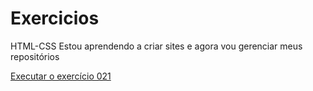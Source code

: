 # Exercicios
 HTML-CSS
 Estou aprendendo a criar sites e agora vou gerenciar meus repositórios


<a href="https://luanlucino.github.io/HTML-CSS/Exercicios/ex021/index.html"> Executar o exercício 021</a>